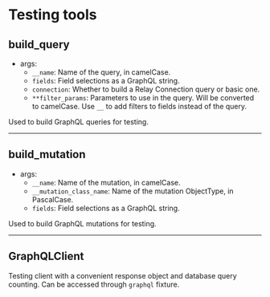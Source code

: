 # Testing tools

## build_query

- args:
    - `__name`: Name of the query, in camelCase.
    - `fields`: Field selections as a GraphQL string.
    - `connection`: Whether to build a Relay Connection query or basic one.
    - `**filter_params`: Parameters to use in the query. Will be converted to camelCase.
      Use `__` to add filters to fields instead of the query.

Used to build GraphQL queries for testing.

---

## build_mutation

- args:
    - `__name`: Name of the mutation, in camelCase.
    - `__mutation_class_name`: Name of the mutation ObjectType, in PascalCase.
    - `fields`: Field selections as a GraphQL string.

Used to build GraphQL mutations for testing.

---

## GraphQLClient

Testing client with a convenient response object and database query counting.
Can be accessed through `graphql` fixture.
